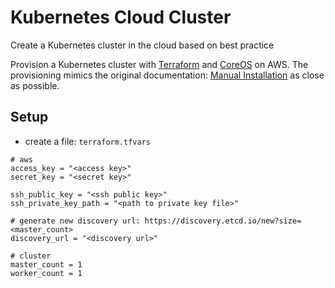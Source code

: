 # Kubernetes Cloud Cluster
Create a Kubernetes cluster in the cloud based on best practice

Provision a Kubernetes cluster with [Terraform](https://www.terraform.io) and [CoreOS](https://coreos.com/) on AWS. The provisioning mimics the original documentation: [Manual Installation](https://coreos.com/kubernetes/docs/latest/getting-started.html) as close as possible.

## Setup

* create a file: `terraform.tfvars`

```
# aws
access_key = "<access key>"
secret_key = "<secret key>"

ssh_public_key = "<ssh public key>"
ssh_private_key_path = "<path to private key file>"

# generate new discovery url: https://discovery.etcd.io/new?size=<master_count>
discovery_url = "<discovery url>"

# cluster
master_count = 1
worker_count = 1
```
